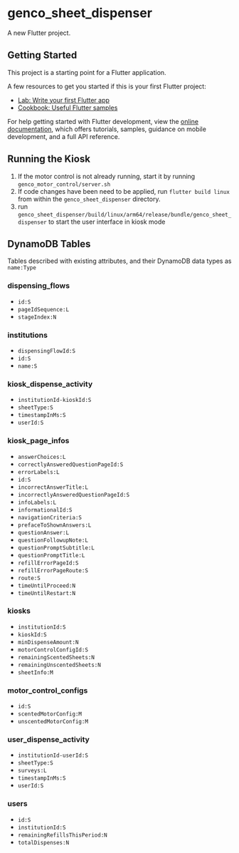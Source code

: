 # genco_sheet_dispenser

A new Flutter project.

## Getting Started

This project is a starting point for a Flutter application.

A few resources to get you started if this is your first Flutter project:

- [Lab: Write your first Flutter app](https://docs.flutter.dev/get-started/codelab)
- [Cookbook: Useful Flutter samples](https://docs.flutter.dev/cookbook)

For help getting started with Flutter development, view the
[online documentation](https://docs.flutter.dev/), which offers tutorials,
samples, guidance on mobile development, and a full API reference.


## Running the Kiosk

1. If the motor control is not already running, start it by running `genco_motor_control/server.sh`
2. If code changes have been need to be applied, run `flutter build linux` from within the `genco_sheet_dispenser` directory.
3. run `genco_sheet_dispenser/build/linux/arm64/release/bundle/genco_sheet_dispenser` to start the user interface in kiosk mode

## DynamoDB Tables

Tables described with existing attributes, and their DynamoDB data types as `name:Type`

### dispensing_flows

* `id:S`
* `pageIdSequence:L`
* `stageIndex:N`

### institutions

* `dispensingFlowId:S`
* `id:S`
* `name:S`

### kiosk_dispense_activity

* `institutionId-kioskId:S`
* `sheetType:S`
* `timestampInMs:S`
* `userId:S`

### kiosk_page_infos

* `answerChoices:L`
* `correctlyAnsweredQuestionPageId:S`
* `errorLabels:L`
* `id:S`
* `incorrectAnswerTitle:L`
* `incorrectlyAnsweredQuestionPageId:S`
* `infoLabels:L`
* `informationalId:S`
* `navigationCriteria:S`
* `prefaceToShownAnswers:L`
* `questionAnswer:L`
* `questionFollowupNote:L`
* `questionPromptSubtitle:L`
* `questionPromptTitle:L`
* `refillErrorPageId:S`
* `refillErrorPageRoute:S`
* `route:S`
* `timeUntilProceed:N`
* `timeUntilRestart:N`

### kiosks

* `institutionId:S`
* `kioskId:S`
* `minDispenseAmount:N`
* `motorControlConfigId:S`
* `remainingScentedSheets:N`
* `remainingUnscentedSheets:N`
* `sheetInfo:M`

### motor_control_configs

* `id:S`
* `scentedMotorConfig:M`
* `unscentedMotorConfig:M`

### user_dispense_activity

* `institutionId-userId:S`
* `sheetType:S`
* `surveys:L`
* `timestampInMs:S`
* `userId:S`

### users

* `id:S`
* `institutionId:S`
* `remainingRefillsThisPeriod:N`
* `totalDispenses:N`
